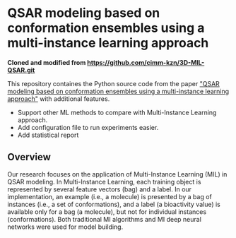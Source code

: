 # QSAR modeling based on conformation ensembles using a multi-instance learning approach
**Cloned and modified from https://github.com/cimm-kzn/3D-MIL-QSAR.git**  

This repository containes the Python source code from the paper ["QSAR modeling based on conformation ensembles using a
multi-instance learning approach"](https://pubs.acs.org/doi/10.1021/acs.jcim.1c00692) with additional features.

- Support other ML methods to compare with Multi-Instance Learning approach.
- Add configuration file to run experiments easier.
- Add statistical report


## Overview
Our research focuses on the application of Multi-Instance Learning (MIL) in QSAR modeling.
In Multi-Instance Learning, each training object is represented by several feature
vectors (bag) and a label. In our implementation, an example (i.e., a molecule) is presented
by a bag of instances (i.e., a set of conformations), and a label (a bioactivity value) is available
only for a bag (a molecule), but not for individual instances (conformations).
Both traditional MI algorithms and MI deep neural networks were used for model building.

